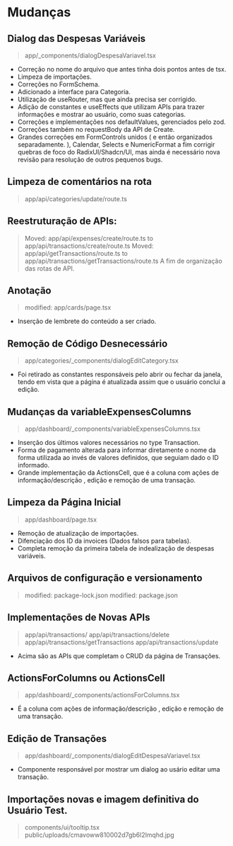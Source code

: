 # Mudanças
## Dialog das Despesas Variáveis
> app/_components/dialogDespesaVariavel.tsx
- Correção no nome do arquivo que antes tinha dois pontos antes de tsx.
- Limpeza de importações.
- Correções no FormSchema.
- Adicionado a interface para Categoria.
- Utilização de useRouter, mas que ainda precisa ser corrigido.
- Adição de constantes e useEffects que utilizam APIs para trazer informações e mostrar ao usuário, como suas categorias.
- Correções e implementações nos defaultValues, gerenciados pelo zod.
- Correções também no requestBody da API de Create.
- Grandes correções em FormControls unidos ( e então organizados separadamente. ), Calendar, Selects e NumericFormat a fim corrigir quebras de foco do RadixUI/Shadcn/UI, mas ainda é necessário nova revisão para resolução de outros pequenos bugs.
## Limpeza de comentários na rota
> app/api/categories/update/route.ts
## Reestruturação de APIs:
> Moved:    app/api/expenses/create/route.ts to app/api/transactions/create/route.ts
> Moved:    app/api/getTransactions/route.ts to app/api/transactions/getTransactions/route.ts
A fim de organização das rotas de API.
## Anotação
> modified:   app/cards/page.tsx
- Inserção de lembrete do conteúdo a ser criado.
## Remoção de Código Desnecessário
> app/categories/_components/dialogEditCategory.tsx
- Foi retirado as constantes responsáveis pelo abrir ou fechar da janela, tendo em vista que a página é atualizada assim que o usuário conclui a edição.
## Mudanças da variableExpensesColumns
> app/dashboard/_components/variableExpensesColumns.tsx
- Inserção dos últimos valores necessários no type Transaction.
- Forma de pagamento alterada para informar diretamente o nome da forma utilizada ao invés de valores definidos, que seguiam dado o ID informado.
- Grande implementação da ActionsCell, que é a coluna com ações de informação/descrição , edição e remoção de uma transação.
## Limpeza da Página Inicial
> app/dashboard/page.tsx
- Remoção de atualização de importações.
- Difenciação dos ID da invoices (Dados falsos para tabelas).
- Completa remoção da primeira tabela de indealização de despesas variáveis.
## Arquivos de configuração e versionamento
> modified:   package-lock.json
> modified:   package.json
## Implementações de Novas APIs
> app/api/transactions/
> app/api/transactions/delete
> app/api/transactions/getTransactions
> app/api/transactions/update
- Acima são as APIs que completam o CRUD da página de Transações.
## ActionsForColumns ou ActionsCell 
> app/dashboard/_components/actionsForColumns.tsx
- É a coluna com ações de informação/descrição , edição e remoção de uma transação.
## Edição de Transações
> app/dashboard/_components/dialogEditDespesaVariavel.tsx
- Componente responsável por mostrar um dialog ao usário editar uma transação.
## Importações novas e imagem definitiva do Usuário Test.
> components/ui/tooltip.tsx
> public/uploads/cmavoww810002d7gb6l2lmqhd.jpg

